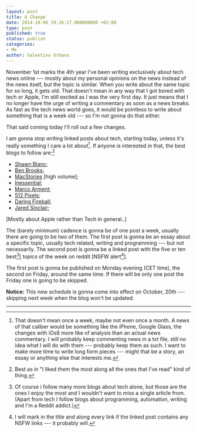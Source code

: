 ```yaml
---
layout: post
title: A Change
date: 2014-10-06 19:26:17.000000000 +02:00
type: post
published: true
status: publish
categories:
- Me
author: Valentino Urbano 
---
```


November 1st marks the 4th year I've been writing exclusively about tech news online --- mostly about my personal opinions on the news instead of the news itself, but the topic is similar. When you write about the same topic for so long, it gets old. That doesn't mean in any way that I got bored with tech or Apple, I'm still excited as I was the very first day. It just means that I no longer have the urge of writing a commentary as soon as a news breaks. As fast as the tech news world goes, it would be pointless to write about something that is a week old --- so I'm not gonna do that either.

That said coming today I'll roll out a few changes.

I am gonna stop writing linked posts about tech, starting today, unless it's really something I care a lot about[^1]. If anyone is interested in that, the best blogs to follow are:[^2]

* [Shawn Blanc][2];
* [Ben Brooks][3];
* [MacStories][4] [high volume];
* [Inessential][5];
* [Marco Arment][6];
* [512 Pixels][7];
* [Daring Fireball][8];
* [Jared Sinclair][9];

[Mostly about Apple rather than Tech in general..]

The (barely minimum) cadence is gonna be of one post a week, usually there are going to be two of them. The first post is gonna be an essay about a specific topic, usually tech related, writing and programming --- but not necessarily. The second post is gonna be a linked post with the five or ten best[^3][ topics of the week on reddit [NSFW alert[^4]].

The first post is gonna be published on Monday evening (CET time), the second on Friday, around the same time. If there will be only one post the Friday one is going to be skipped.

**Notice:** This new schedule is gonna come into effect on October, 20th --- skipping next week when the blog won't be updated.

---

[^1]: That doesn't mean once a week, maybe not even once a month. A news of that caliber would be something like the iPhone, Google Glass, the changes with iOs8 more like of analysis than an actual news commentary. I will probably keep commenting news in a txt file, still no idea what I will do with them --- probably keep them as such. I want to make more time to write long form pieces --- might that be a story, an essay or anything else that interests me.
[^2]: Best as in "I liked them the most along all the ones that I've read" kind of thing.
[^3]: Of course i follow many more blogs about tech alone, but those are the ones I enjoy the most and I wouldn't want to miss a single article from. (Apart from tech I follow blogs about programming, automation, writing and I'm a Reddit addict.)
[^4]: I will mark in the title and along every link if the linked post contains any NSFW links --- it probably will.



[2]: http://shawnblanc.net
[3]: https://brooksreview.net
[4]: http://www.macstories.net
[5]: http://inessential.com
[6]: http://marco.org
[7]: http://www.512pixels.net
[8]: http://daringfireball.net
[9]: http://blog.jaredsinclair.com